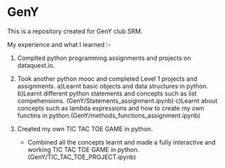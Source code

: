 # GenY

This is a repository created for GenY club SRM.

My experience and what I learned :-

1) Complted python programming assignments and projects on dataquest.io.

2) Took another python mooc and completed Level 1 projects and assignments.
   a)Learnt basic objects and data structures in python.
   b)Learnt different python statements and concepts such as list compehensions. (GenY/Statements_assignment.ipynb)
   c)Learnt about concepts such as lambda expressions and how to create my own functins in python.(GenY/methods_functions_assignment.ipynb)

3) Created my own TIC TAC TOE GAME in python.
   - Combined all the concepts learnt and made a fully interactive and working TIC TAC TOE GAME in python. (GenY/TIC_TAC_TOE_PROJECT.ipynb)

   
 


